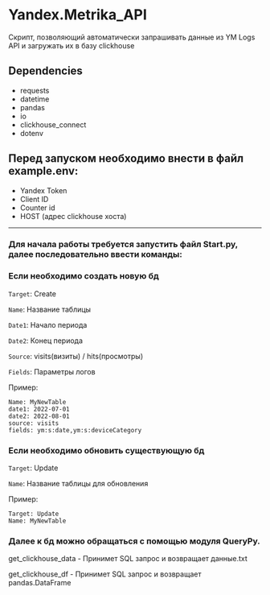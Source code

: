 # Yandex.Metrika_API
Скрипт, позволяющий автоматически запрашивать данные из YM Logs API и загружать их в базу clickhouse
## Dependencies
- requests
- datetime
- pandas
- io
- clickhouse_connect
- dotenv
  
## Перед запуском необходимо внести в файл example.env:
-  Yandex Token
-  Client ID
-  Counter id
-  HOST (адрес clickhouse хоста) 
----------------
### Для начала работы требуется запустить файл Start.py, далее последовательно ввести команды:

### Если необходимо создать новую бд

`Target`: Create

`Name`: Название таблицы

`Date1`: Начало периода

`Date2`: Конец периода

`Source`: visits(визиты) / hits(просмотры)

`Fields`: Параметры логов


Пример:

    Name: MyNewTable
    date1: 2022-07-01
    date2: 2022-08-01
    source: visits
    fields: ym:s:date,ym:s:deviceCategory


### Если необходимо обновить существующую бд

`Target`: Update

`Name`: Название таблицы для обновления

Пример:

    Target: Update
    Name: MyNewTable

### Далее к бд можно обращаться с помощью модуля QueryPy. 

get_clickhouse_data - Принимет SQL запрос и возвращает данные.txt

get_clickhouse_df - Принимет SQL запрос и возвращает pandas.DataFrame
